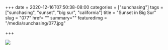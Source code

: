 +++
date = 2020-12-16T07:50:38-08:00
categories = ["sunchasing"]
tags = ["sunchasing", "sunset", "big sur", "california"]
title = "Sunset in Big Sur"
slug = "077"
href= ""
summary=""
featuredimg = "/media/sunchasing/077.jpg"

+++

<img src="/media/sunchasing/077.jpg" />